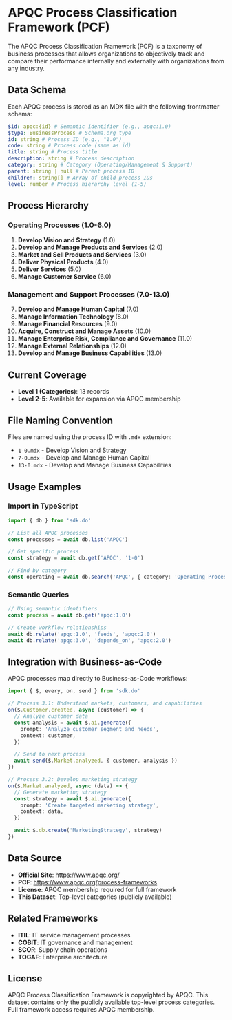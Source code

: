# APQC Process Classification Framework (PCF)

The APQC Process Classification Framework (PCF) is a taxonomy of business processes that allows organizations to objectively track and compare their performance internally and externally with organizations from any industry.

## Data Schema

Each APQC process is stored as an MDX file with the following frontmatter schema:

```yaml
$id: apqc:{id} # Semantic identifier (e.g., apqc:1.0)
$type: BusinessProcess # Schema.org type
id: string # Process ID (e.g., "1.0")
code: string # Process code (same as id)
title: string # Process title
description: string # Process description
category: string # Category (Operating/Management & Support)
parent: string | null # Parent process ID
children: string[] # Array of child process IDs
level: number # Process hierarchy level (1-5)
```

## Process Hierarchy

### Operating Processes (1.0-6.0)

1. **Develop Vision and Strategy** (1.0)
2. **Develop and Manage Products and Services** (2.0)
3. **Market and Sell Products and Services** (3.0)
4. **Deliver Physical Products** (4.0)
5. **Deliver Services** (5.0)
6. **Manage Customer Service** (6.0)

### Management and Support Processes (7.0-13.0)

7. **Develop and Manage Human Capital** (7.0)
8. **Manage Information Technology** (8.0)
9. **Manage Financial Resources** (9.0)
10. **Acquire, Construct and Manage Assets** (10.0)
11. **Manage Enterprise Risk, Compliance and Governance** (11.0)
12. **Manage External Relationships** (12.0)
13. **Develop and Manage Business Capabilities** (13.0)

## Current Coverage

- **Level 1 (Categories)**: 13 records
- **Level 2-5**: Available for expansion via APQC membership

## File Naming Convention

Files are named using the process ID with `.mdx` extension:

- `1-0.mdx` - Develop Vision and Strategy
- `7-0.mdx` - Develop and Manage Human Capital
- `13-0.mdx` - Develop and Manage Business Capabilities

## Usage Examples

### Import in TypeScript

```typescript
import { db } from 'sdk.do'

// List all APQC processes
const processes = await db.list('APQC')

// Get specific process
const strategy = await db.get('APQC', '1-0')

// Find by category
const operating = await db.search('APQC', { category: 'Operating Processes' })
```

### Semantic Queries

```typescript
// Using semantic identifiers
const process = await db.get('apqc:1.0')

// Create workflow relationships
await db.relate('apqc:1.0', 'feeds', 'apqc:2.0')
await db.relate('apqc:3.0', 'depends_on', 'apqc:2.0')
```

## Integration with Business-as-Code

APQC processes map directly to Business-as-Code workflows:

```typescript
import { $, every, on, send } from 'sdk.do'

// Process 3.1: Understand markets, customers, and capabilities
on($.Customer.created, async (customer) => {
  // Analyze customer data
  const analysis = await $.ai.generate({
    prompt: 'Analyze customer segment and needs',
    context: customer,
  })

  // Send to next process
  await send($.Market.analyzed, { customer, analysis })
})

// Process 3.2: Develop marketing strategy
on($.Market.analyzed, async (data) => {
  // Generate marketing strategy
  const strategy = await $.ai.generate({
    prompt: 'Create targeted marketing strategy',
    context: data,
  })

  await $.db.create('MarketingStrategy', strategy)
})
```

## Data Source

- **Official Site**: https://www.apqc.org/
- **PCF**: https://www.apqc.org/process-frameworks
- **License**: APQC membership required for full framework
- **This Dataset**: Top-level categories (publicly available)

## Related Frameworks

- **ITIL**: IT service management processes
- **COBIT**: IT governance and management
- **SCOR**: Supply chain operations
- **TOGAF**: Enterprise architecture

## License

APQC Process Classification Framework is copyrighted by APQC. This dataset contains only the publicly available top-level process categories. Full framework access requires APQC membership.
